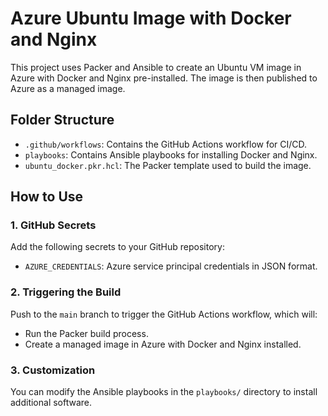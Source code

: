 # Azure Ubuntu Image with Docker and Nginx

This project uses Packer and Ansible to create an Ubuntu VM image in Azure with Docker and Nginx pre-installed. The image is then published to Azure as a managed image.

## Folder Structure
- `.github/workflows`: Contains the GitHub Actions workflow for CI/CD.
- `playbooks`: Contains Ansible playbooks for installing Docker and Nginx.
- `ubuntu_docker.pkr.hcl`: The Packer template used to build the image.

## How to Use

### 1. GitHub Secrets
Add the following secrets to your GitHub repository:
- `AZURE_CREDENTIALS`: Azure service principal credentials in JSON format.
  
### 2. Triggering the Build
Push to the `main` branch to trigger the GitHub Actions workflow, which will:
- Run the Packer build process.
- Create a managed image in Azure with Docker and Nginx installed.

### 3. Customization
You can modify the Ansible playbooks in the `playbooks/` directory to install additional software.
